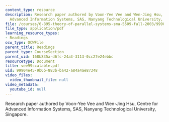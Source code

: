```yaml
---
content_type: resource
description: Research paper authored by Voon-Yee Vee and Wen-Jing Hsu, Centre for
  Advanced Information Systems, SAS, Nanyang Technological University, Singapore.
file: /courses/6-895-theory-of-parallel-systems-sma-5509-fall-2003/99904e459b6b883bba42a84a4ae87348_vee99scalable.pdf
file_type: application/pdf
learning_resource_types:
- Readings
ocw_type: OCWFile
parent_title: Readings
parent_type: CourseSection
parent_uid: 168b835a-d6fc-24a3-3113-0cc27e24ebbc
resourcetype: Document
title: vee99scalable.pdf
uid: 99904e45-9b6b-883b-ba42-a84a4ae87348
video_files:
  video_thumbnail_file: null
video_metadata:
  youtube_id: null
---
```

Research paper authored by Voon-Yee Vee and Wen-Jing Hsu, Centre for Advanced Information Systems, SAS, Nanyang Technological University, Singapore.

